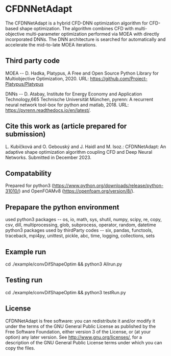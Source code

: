 # CFDNNetAdapt
The CFDNNetAdapt is a hybrid CFD-DNN optimization algorithm for CFD-based shape optimization. The algorithm combines CFD with multi-objective multi-parameter optimization performed via MOEA with directly incorporated DNNs. The DNN architecture is searched for automatically and accelerate the mid-to-late MOEA iterations.

## Third party code
MOEA --  D. Hadka, Platypus, A Free and Open Source Python Library for Multiobjective Optimization, 2020. URL: https://github.com/Project-Platypus/Platypus

DNNs --  D. Atabay, Institute for Energy Economy and Application Technology,665 Technische Universität München, pyrenn: A recurrent neural network tool-box for python and matlab, 2018. URL: https://pyrenn.readthedocs.io/en/latest/.

## Cite this work as (article prepared for submission)
L. Kubíčková and O. Gebouský and J. Haidl and M. Isoz.: CFDNNetAdapt: An adaptive shape optimization algorithm coupling CFD and Deep Neural Networks. Submitted in December 2023.

## Compatability
Prepared for python3 (https://www.python.org/downloads/release/python-31010/) and OpenFOAMv8 (https://openfoam.org/version/8/).

## Prepapare the python environment
used python3 packages -- os, io, math, sys, shutil, numpy, scipy, re, copy, csv, dill, multiprocessing, glob, subprocess, operator, random, datetime
python3 packages used by thirdParty codes -- six, pandas, functools, traceback, mpi4py, unittest, pickle, abc, time, logging, collections, sets

## Example run
cd ./example/convDifShapeOptim && python3 Allrun.py

## Testing run
cd ./example/convDifShapeOptim && python3 testRun.py

## License
CFDNNetAdapt is free software: you can redistribute it and/or modify it under the terms of the GNU General Public License as published by the Free Software  Foundation, either version 3 of the License, or (at your option) any later version.  See http://www.gnu.org/licenses/, for a description of the GNU General Public License terms under which you can copy the files.

